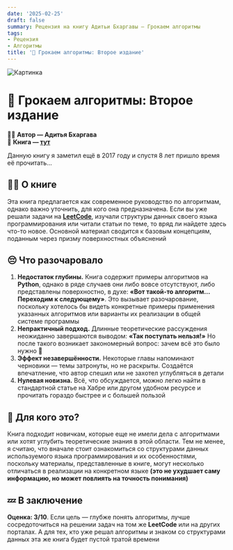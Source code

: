 ```yaml
---
date: '2025-02-25'
draft: false
summary: Рецензия на книгу Адитьи Бхаргавы — Грокаем алгоритмы
tags:
- Рецензия
- Алгоритмы
title: '👬 Грокаем алгоритмы: Второе издание'
---
```


![Картинка](http://localhost:1313/images/posts/image_104.jpg)

# 👬 **Грокаем алгоритмы: Второе издание**

🧍‍♂️ **Автор — Адитья Бхаргава**\
📕 **Книга — [тут](https://t.me/c/2238954094/15)**

Данную книгу я заметил ещё в 2017 году и спустя 8 лет пришло время её прочитать...

## 🕵️‍♂️ О книге
Эта книга предлагается как современное руководство по алгоритмам, однако важно уточнить, для кого она предназначена. Если вы уже решали задачи на [**LeetCode**](https://leetcode.com/), изучали структуры данных своего языка программирования или читали статьи по теме, то вряд ли найдете здесь что-то новое. Основной материал сводится к базовым концепциям, поданным через призму поверхностных объяснений

## 😔 Что разочаровало
1. **__Недостаток глубины.__** Книга содержит примеры алгоритмов на **Python**, однако в ряде случаев они либо вовсе отсутствуют, либо представлены поверхностно, в духе: __«Вот такой-то алгоритм... Переходим к следующему»__. Это вызывает разочарование, поскольку хотелось бы видеть конкретные примеры применения указанных алгоритмов или варианты их реализации в общей системе программы
2. **__Непрактичный подход.__** Длинные теоретические рассуждения неожиданно завершаются выводом: __«Так поступать нельзя!»__ Но после такого возникает закономерный вопрос: зачем всё это было нужно 🙁
3. **__Эффект незавершённости.__** Некоторые главы напоминают черновики — темы затронуты, но не раскрыты. Создаётся впечатление, что автор спешил или не захотел углубляться в детали
4. **__Нулевая новизна.__** Всё, что обсуждается, можно легко найти в стандартной статье на Хабре или другом удобном ресурсе и прочитать гораздо быстрее и с большей пользой

## 👀 Для кого это?
Книга подходит новичкам, которые еще не имели дела с алгоритмами или хотят углубить теоретические знания в этой области. Тем не менее, я считаю, что вначале стоит ознакомиться со структурами данных используемого языка программирования и их особенностями, поскольку материалы, представленные в книге, могут несколько отличаться в реализации на конкретном языке __(это не ухудшает саму информацию, но может повлиять на точность понимания)__

## 💤 **В заключение**
**Оценка: 3/10**. Если цель — глубже понять алгоритмы, лучше сосредоточиться на решении задач на том же **LeetCode** или на других порталах. А для тех, кто уже решал алгоритмы и знаком со структурами данных эта же книга будет пустой тратой времени
